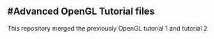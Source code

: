#Advanced OpenGL Tutorial files
----
This repository merged the previously OpenGL tutorial 1 and tutorial 2